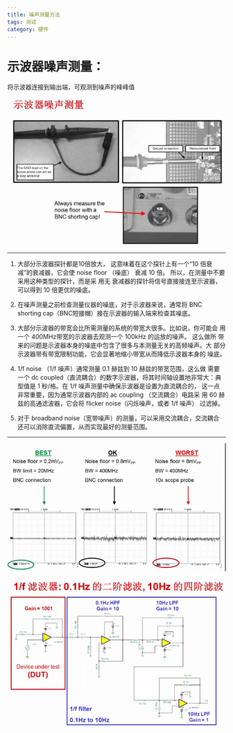 ```yaml
---
title: 噪声测量方法
tags: 测试
category: 硬件
---
```


# 示波器噪声测量：

将示波器连接到输出端，可观测到噪声的峰峰值

![示波器噪声测量](噪声测量方法/示波器噪声测量.PNG)

---
 
1. 大部分示波器探针都是10倍放大， 这意味着在这个探针上有一个“10 倍衰减”的衰减器，它会使 noise floor （噪底） 衰减 10 倍。 所以，在测量中不要采用这种类型的探针，而是采 用无
衰减器的探针将信号直接接连至示波器，可以得到 10 倍更优的噪底。

2. 在噪声测量之前检查测量仪器的噪底，对于示波器来说，通常将 BNC shorting cap（BNC短接帽）接在示波器的输入端来检查其噪底。

3. 大部分示波器的带宽会比所需测量的系统的带宽大很多。比如说，你可能会 用一个 400MHz带宽的示波器去观测一个 100kHz 的运放的噪声。 这么做所 带来的问题是示波器本身的噪底中包含了很多与本测量无关的高频噪声。大 部分示波器带有带宽限制功能，它会显著地缩小带宽从而降低示波器本身的 噪底。

4. 1/f noise （1/f 噪声）通常测量 0.1 赫兹到 10 赫兹的带宽范围，这么做 需要一个 dc coupled（直流耦合）的数字示波器，将其时间轴设置地非常大：典型值是 1 秒/格。在 1/f 噪声测量中确保示波器是设置为直流耦合的， 这一点非常重要，因为通常示波器内部的 ac coupling （交流耦合）电路采
用 60 赫兹的高通滤波器，它会将 flicker noise（闪烁噪声，或者 1/f 噪声） 过滤掉。

5. 对于 broadband noise（宽带噪声）的测量，可以采用交流耦合，交流耦合 还可以消除直流偏置，从而实现最好的测量范围。

---

![示波器相关设置](噪声测量方法/示波器相关设置.PNG)

![噪声放大电路](噪声测量方法/噪声放大电路.PNG)